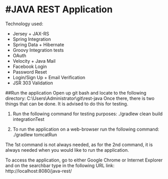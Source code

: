 #JAVA REST Application
====================

Technology used:

 * Jersey + JAX-RS
 * Spring Integration
 * Spring Data + Hibernate
 * Groovy Integration tests
 * OAuth
 * Velocity + Java Mail
 * Facebook Login
 * Password Reset
 * Login/Sign Up + Email Verification
 * JSR 303 Validation

##Run the application
Open up git bash and locate to the following directory: C:\Users\Administrator\git\rest-java
Once there, there is two things that can be done. It is advised to do this for testing.

1) Run the following command for testing purposes: ./gradlew clean build integrationTest

2) To run the application on a web-browser run the following command: ./gradlew tomcatRun

The 1st command is not always needed, as for the 2nd command, it is always needed when you would like to run the application.

To access the application, go to either Google Chrome or Internet Explorer and on the searchbar type in the following URL link: http://localhost:8080/java-rest/






